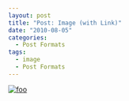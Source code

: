 ```yaml
---
layout: post
title: "Post: Image (with Link)"
date: "2010-08-05"
categories:
  - Post Formats
tags:
  - image
  - Post Formats
---
```


[![foo](https://farm5.staticflickr.com/4073/4939853213_33ffc0290b_b.jpg)](https://flic.kr/p/8ww3fZ)
